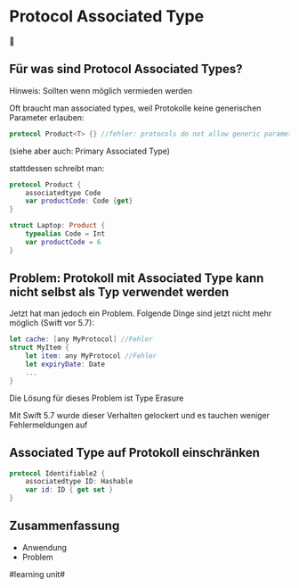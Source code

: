 # Protocol Associated Type
📜

## Für was sind Protocol Associated Types?

Hinweis: Sollten wenn möglich vermieden werden

Oft braucht man associated types, weil Protokolle keine generischen Parameter erlauben:

```swift
protocol Product<T> {} //fehler: protocols do not allow generic parameters; use associated types instead
```

(siehe aber auch: Primary Associated Type)

stattdessen schreibt man:

```swift
protocol Product {
	associatedtype Code
	var productCode: Code {get}
}

struct Laptop: Product {
	typealias Code = Int
	var productCode = 6 
}
```

## Problem: Protokoll mit Associated Type kann nicht selbst als Typ verwendet werden

Jetzt hat man jedoch ein Problem. Folgende Dinge sind jetzt nicht mehr möglich (Swift vor 5.7):

```swift
let cache: [any MyProtocol] //Fehler
struct MyItem {
    let item: any MyProtocol //Fehler
    let expiryDate: Date
    ...
}
```

Die Lösung für dieses Problem ist Type Erasure

Mit Swift 5.7 wurde dieser Verhalten gelockert und es tauchen weniger Fehlermeldungen auf

## Associated Type auf Protokoll einschränken

```swift
protocol Identifiable2 {
    associatedtype ID: Hashable
    var id: ID { get set }
}
```



## Zusammenfassung
- Anwendung
- Problem

#learning unit#